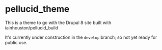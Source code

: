 # pellucid_theme

This is a theme to go with the Drupal 8 site built with iainhouston/pellucid_build

It's currently under construction in the `develop` branch; so not yet ready for public use.
